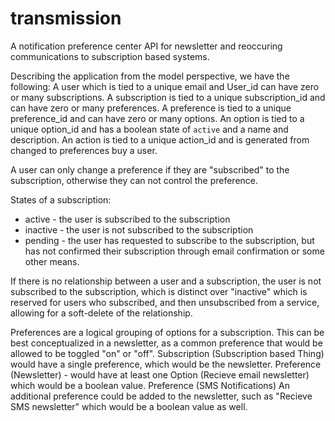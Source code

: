 # transmission

A notification preference center API for newsletter and reoccuring communications to subscription based systems.

Describing the application from the model perspective, we have the following:
A user which is tied to a unique email and User_id can have zero or many subscriptions.
A subscription is tied to a unique subscription_id and can have zero or many preferences.
A preference is tied to a unique preference_id and can have zero or many options.
An option is tied to a unique option_id and has a boolean state of `active` and a name and description.
An action is tied to a unique action_id and is generated from changed to preferences buy a user.

A user can only change a preference if they are "subscribed" to the subscription, otherwise they can not control the preference.

States of a subscription:
- active - the user is subscribed to the subscription
- inactive - the user is not subscribed to the subscription
- pending - the user has requested to subscribe to the subscription, but has not confirmed their subscription through email confirmation or some other means.

If there is no relationship between a user and a subscription, the user is not subscribed to the subscription, which is distinct over "inactive" which is reserved for users who subscribed, and then unsubscribed from a service, allowing for a soft-delete of the relationship.


Preferences are a logical grouping of options for a subscription. This can be best conceptualized in a newsletter, as a common preference that would be allowed to be toggled "on" or "off". 
Subscription (Subscription based Thing) would have a single preference, which would be the newsletter.
Preference (Newsletter) - would have at least one Option (Recieve email newsletter) which would be a boolean value.
Preference (SMS Notifications) An additional preference could be added to the newsletter, such as "Recieve SMS newsletter" which would be a boolean value as well.


